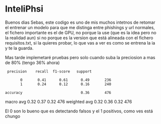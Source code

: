 # InteliPhsi

Buenos dias Sebas, este codigo es uno de mis muchos intetnos de retomar el entrenar un modelo para que 
me distinga entre phishings y url normales, el fichero importante es el de GPU, no porque la use (que es la idea pero no la realidad aun) si no porque es 
la version que está alineada con el fichero requisitos.txt, si la quieres probar, lo que vas a ver es como se entrena la ia y te la guarda.

Mas tarde implemetaré pruebas pero solo cuando suba la preciosion a mas de 80% (tengo 36% ahora)

     precision    recall  f1-score   support

           0       0.41      0.61      0.49       236
           1       0.24      0.12      0.16       240

    accuracy                           0.36       476
   macro avg       0.32      0.37      0.32       476
weighted avg       0.32      0.36      0.32       476


El 0 son lo bueno que es detectando falsos y el 1 positivos, como ves está chungo
